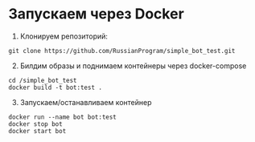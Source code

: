 # Запускаем через Docker
1) Клонируем репозиторий:
```
git clone https://github.com/RussianProgram/simple_bot_test.git
```

2) Билдим образы и поднимаем контейнеры через docker-compose

```
cd /simple_bot_test
docker build -t bot:test .
```

3) Запускаем/останавливаем контейнер
```
docker run --name bot bot:test
docker stop bot
docker start bot
```
